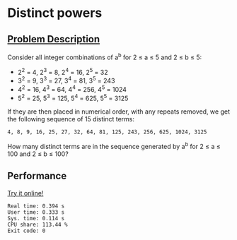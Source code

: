 # Distinct powers

## [Problem Description](https://projecteuler.net/problem=29)

Consider all integer combinations of a<sup>b</sup> for 2 ≤ a ≤ 5 and 2 ≤ b ≤ 5:

- 2<sup>2</sup> = 4, 2<sup>3</sup> = 8, 2<sup>4</sup> = 16, 2<sup>5</sup> = 32
- 3<sup>2</sup> = 9, 3<sup>3</sup> = 27, 3<sup>4</sup> = 81, 3<sup>5</sup> = 243
- 4<sup>2</sup> = 16, 4<sup>3</sup> = 64, 4<sup>4</sup> = 256, 4<sup>5</sup> = 1024
- 5<sup>2</sup> = 25, 5<sup>3</sup> = 125, 5<sup>4</sup> = 625, 5<sup>5</sup> = 3125

If they are then placed in numerical order, with any repeats removed, we get the following sequence of 15 distinct terms:

    4, 8, 9, 16, 25, 27, 32, 64, 81, 125, 243, 256, 625, 1024, 3125

How many distinct terms are in the sequence generated by a<sup>b</sup> for 2 ≤ a ≤ 100 and 2 ≤ b ≤ 100?

## Performance

[Try it online!](https://tio.run/##bVNRjtMwEP3vKYby00ohbRyn7FYYkBAS@wUn2JUTT1tLjh0cp6USF@AenIyLdMdOWER385EZPb/MvDfjoNE/tL9cXr9aDb1f1dqu0B4BEzxTuGudGgzCN@9qg@2a3YJyM4CPI65cA/P5nIBPzvZaoQdpDGgbcE9541qqKIOmQ3A7kPc17JwHBn9@/QaZ3hVIqyakHpHtjArGh90zwTMKpbiJgYtiE2MlSjZRSqLcZhRKwd7GyMVNEWMlGC8nEidS/JITa8Nj5IJVCahEsWZ84lXEY1VGsRTFmHCxGRPqSVBUdreDcMAzSI8xsdAZ2aAi12CHFr1upAHnaRgZnHQ4kMEzeOxQhp5i646o6ARhjyEWoJEY407a7qHH7wPaBuOwigqU7oO2DbHQt30aC6mnUZDjNAlSllyzDKKv6DzpJuvxlChJfbRIrEn/F3eCNmr6v3zyQx6ioicde7ToZSB39fnF9RXr9bMFEvaB@owXg@5Q91TmoXMn9P1iOd4iSOUkvHsDLM/ps2xaBFClF0DlthD8YJvFtpXhkFO1hcygXi6JglbNxn7QO3PEvy2e9U7oz/fwmbaVB/dgaAxXaO/8NaRQDd0V1rjBjrzYPAm4@5p3A@353w@TJzWzy@UR)

```
Real time: 0.394 s
User time: 0.333 s
Sys. time: 0.114 s
CPU share: 113.44 %
Exit code: 0
```
